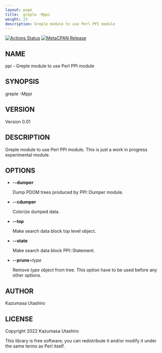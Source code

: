 ```yaml
---
layout: page
title:  greple -Mppi
weight: 23
description: Greple module to use Perl PPI module
---
```


[![Actions Status](https://github.com/kaz-utashiro/greple-ppi/workflows/test/badge.svg)](https://github.com/kaz-utashiro/greple-ppi/actions) [![MetaCPAN Release](https://badge.fury.io/pl/App-Greple-ppi.svg)](https://metacpan.org/release/App-Greple-ppi)
## NAME

ppi - Greple module to use Perl PPI module

## SYNOPSIS

greple -Mppi

## VERSION

Version 0.01

## DESCRIPTION

Greple module to use Perl PPI module.  This is just a work in
progress experimental module.

## OPTIONS

- **--dumper**

    Dump PDOM trees produced by PPI::Dumper module.

- **--cdumper**

    Colorize dumped data.

- **--top**

    Make search data block top level object.

- **--state**

    Make search data block PPI::Statement.

- **--prune**=_type_

    Remove _type_ object from tree.  This option have to be used before
    any other options.

## AUTHOR

Kazumasa Utashiro

## LICENSE

Copyright 2022 Kazumasa Utashiro

This library is free software; you can redistribute it and/or modify
it under the same terms as Perl itself.
